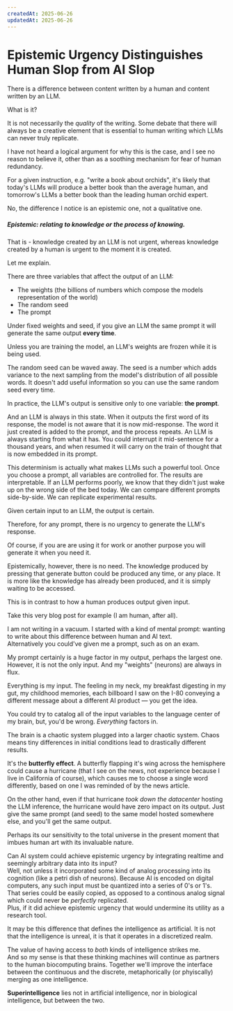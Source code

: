```yaml
---
createdAt: 2025-06-26
updatedAt: 2025-06-26
---
```


# Epistemic Urgency Distinguishes Human Slop from AI Slop

There is a difference between content written by a human and content written by an LLM.

What is it?

It is not necessarily the _quality_ of the writing. Some debate that there will always be a creative element that is essential to human writing which LLMs can never truly replicate.

I have not heard a logical argument for why this is the case, and I see no reason to believe it, other than as a soothing mechanism for fear of human redundancy.

For a given instruction, e.g. "write a book about orchids", it's likely that today's LLMs will produce a better book than the average human, and tomorrow's LLMs a better book than the leading human orchid expert.

No, the difference I notice is an epistemic one, not a qualitative one.

##### _Epistemic: relating to knowledge or the process of knowing._

That is - knowledge created by an LLM is not urgent, whereas knowledge created by a human is urgent to the moment it is created.

Let me explain.

There are three variables that affect the output of an LLM:

- The weights (the billions of numbers which compose the models representation of the world)
- The random seed
- The prompt

Under fixed weights and seed, if you give an LLM the same prompt it will generate the same output **every time**.

Unless you are training the model, an LLM's weights are frozen while it is being used.

The random seed can be waved away. The seed is a number which adds variance to the next sampling from the model's distribution of all possible words. It doesn't add useful information so you can use the same random seed every time.

In practice, the LLM's output is sensitive only to one variable: **the prompt**.

And an LLM is always in this state. When it outputs the first word of its response, the model is not aware that it is now mid-response. The word it just created is added to the prompt, and the process repeats. An LLM is always starting from what it has. You could interrupt it mid-sentence for a thousand years, and when resumed it will carry on the train of thought that is now embedded in its prompt.

This determinism is actually what makes LLMs such a powerful tool. Once you choose a prompt, all variables are controlled for. The results are interpretable. If an LLM performs poorly, we know that they didn't just wake up on the wrong side of the bed today. We can compare different prompts side-by-side. We can replicate experimental results.

Given certain input to an LLM, the output is certain.

Therefore, for any prompt, there is no urgency to generate the LLM's response.

Of course, if you are are using it for work or another purpose you will generate it when you need it.

Epistemically, however, there is no need. The knowledge produced by pressing that generate button could be produced any time, or any place. It is more like the knowledge has already been produced, and it is simply waiting to be accessed.

This is in contrast to how a human produces output given input.

Take this very blog post for example (I am human, after all).

I am not writing in a vacuum. I started with a kind of mental prompt: wanting to write about this difference between human and AI text.  
Alternatively you could've given me a prompt, such as on an exam.

My prompt certainly is a huge factor in my output, perhaps the largest one. However, it is not the only input. And my "weights" (neurons) are always in flux.

Everything is my input. The feeling in my neck, my breakfast digesting in my gut, my childhood memories, each billboard I saw on the I-80 conveying a different message about a different AI product — you get the idea.

You could try to catalog all of the input variables to the language center of my brain, but, you'd be wrong. _Everything_ factors in.

The brain is a chaotic system plugged into a larger chaotic system. Chaos means tiny differences in initial conditions lead to drastically different results.

It's the **butterfly effect**. A butterfly flapping it's wing across the hemisphere could cause a hurricane (that I see on the news, not experience because I live in California of course), which causes me to choose a single word differently, based on one I was reminded of by the news article.

On the other hand, even if that hurricane _took down the datacenter_ hosting the LLM inference, the hurricane would have zero impact on its output. Just give the same prompt (and seed) to the same model hosted somewhere else, and you'll get the same output.

Perhaps its our sensitivity to the total universe in the present moment that imbues human art with its invaluable nature.

Can AI system could achieve epistemic urgency by integrating realtime and seemingly arbitrary data into its input?  
Well, not unless it incorporated some kind of analog processing into its cognition (like a petri dish of neurons). Because AI is encoded on digital computers, any such input must be quantized into a series of 0's or 1's. That series could be easily copied, as opposed to a continous analog signal which could never be _perfectly_ replicated.  
Plus, if it did achieve epistemic urgency that would undermine its utility as a research tool.

It may be this difference that defines the intelligence as artificial. It is not that the intelligence is unreal, it is that it operates in a discretized realm.

The value of having access to _both_ kinds of intelligence strikes me.  
And so my sense is that these thinking machines will continue as partners to the human biocomputing brains. Together we'll improve the interface between the continuous and the discrete, metaphorically (or phyiscally) merging as one intelligence.

**Superintelligence** lies not in artificial intelligence, nor in biological intelligence, but between the two.
